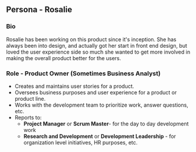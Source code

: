 ## Persona - Rosalie

### Bio
Rosalie has been working on this product since it's inception. She has always been into design, and actually got her start in front end design, but loved the user experience side so much she wanted to get more involved in making the overall product better for the users.

### Role - Product Owner (Sometimes Business Analyst)
* Creates and maintains user stories for a product.
* Oversees business purposes and user experience for a product or product line.
* Works with the development team to prioritize work, answer questions, etc.
* Reports to:
    * **Project Manager** or **Scrum Master**- for the day to day development work
    * **Research and Development** or **Development Leadership** - for organization level initiatives, HR purposes, etc.